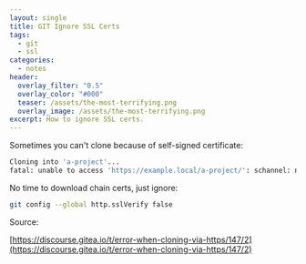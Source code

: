 ```yaml
---
layout: single
title: GIT Ignore SSL Certs
tags:
  - git
  - ssl
categories:
  - notes
header:
  overlay_filter: "0.5"
  overlay_color: "#000"
  teaser: /assets/the-most-terrifying.png
  overlay_image: /assets/the-most-terrifying.png
excerpt: How to ignore SSL certs.
---
```

Sometimes you can't clone because of self-signed certificate:

```bash
Cloning into 'a-project'...
fatal: unable to access 'https://example.local/a-project/': schannel: next InitializeSecurityContext failed: SEC_E_UNTRUSTED_ROOT (0x80090325) - The certificate chain was issued by an authority that is not trusted.
```

No time to download chain certs, just ignore:

```bash
git config --global http.sslVerify false
```

Source:

[https://discourse.gitea.io/t/error-when-cloning-via-https/147/2](https://discourse.gitea.io/t/error-when-cloning-via-https/147/2)
